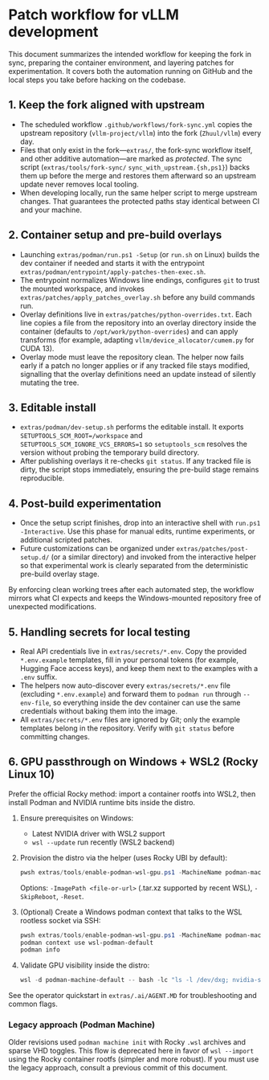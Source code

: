 # Patch workflow for vLLM development

This document summarizes the intended workflow for keeping the fork in sync, preparing the
container environment, and layering patches for experimentation. It covers both the automation
running on GitHub and the local steps you take before hacking on the codebase.

## 1. Keep the fork aligned with upstream

- The scheduled workflow `.github/workflows/fork-sync.yml` copies the upstream repository
  (`vllm-project/vllm`) into the fork (`Zhuul/vllm`) every day.
- Files that only exist in the fork—`extras/`, the fork-sync workflow itself, and other
  additive automation—are marked as *protected*. The sync script (`extras/tools/fork-sync/`
  `sync_with_upstream.{sh,ps1}`) backs them up before the merge and restores them afterward so
  an upstream update never removes local tooling.
- When developing locally, run the same helper script to merge upstream changes. That guarantees
  the protected paths stay identical between CI and your machine.

## 2. Container setup and pre-build overlays

- Launching `extras/podman/run.ps1 -Setup` (or `run.sh` on Linux) builds the dev container if
  needed and starts it with the entrypoint `extras/podman/entrypoint/apply-patches-then-exec.sh`.
- The entrypoint normalizes Windows line endings, configures `git` to trust the mounted
  workspace, and invokes `extras/patches/apply_patches_overlay.sh` before any build commands run.
- Overlay definitions live in `extras/patches/python-overrides.txt`. Each line copies a file from
  the repository into an overlay directory inside the container (defaults to
  `/opt/work/python-overrides`) and can apply transforms (for example, adapting
  `vllm/device_allocator/cumem.py` for CUDA 13).
- Overlay mode must leave the repository clean. The helper now fails early if a patch no longer
  applies or if any tracked file stays modified, signalling that the overlay definitions need an
  update instead of silently mutating the tree.

## 3. Editable install

- `extras/podman/dev-setup.sh` performs the editable install. It exports
  `SETUPTOOLS_SCM_ROOT=/workspace` and `SETUPTOOLS_SCM_IGNORE_VCS_ERRORS=1` so
  `setuptools_scm` resolves the version without probing the temporary build directory.
- After publishing overlays it re-checks `git status`. If any tracked file is dirty, the script
  stops immediately, ensuring the pre-build stage remains reproducible.

## 4. Post-build experimentation

- Once the setup script finishes, drop into an interactive shell with `run.ps1 -Interactive`.
  Use this phase for manual edits, runtime experiments, or additional scripted patches.
- Future customizations can be organized under `extras/patches/post-setup.d/` (or a similar
  directory) and invoked from the interactive helper so that experimental work is clearly
  separated from the deterministic pre-build overlay stage.

By enforcing clean working trees after each automated step, the workflow mirrors what CI expects
and keeps the Windows-mounted repository free of unexpected modifications.

## 5. Handling secrets for local testing

- Real API credentials live in `extras/secrets/*.env`. Copy the provided `*.env.example`
  templates, fill in your personal tokens (for example, Hugging Face access keys), and keep them
  next to the examples with a `.env` suffix.
- The helpers now auto-discover every `extras/secrets/*.env` file (excluding `*.env.example`) and
  forward them to `podman run` through `--env-file`, so everything inside the dev container can use
  the same credentials without baking them into the image.
- All `extras/secrets/*.env` files are ignored by Git; only the example templates belong in the
  repository. Verify with `git status` before committing changes.

## 6. GPU passthrough on Windows + WSL2 (Rocky Linux 10)

Prefer the official Rocky method: import a container rootfs into WSL2, then install Podman and NVIDIA runtime bits inside the distro.

1. Ensure prerequisites on Windows:
   - Latest NVIDIA driver with WSL2 support
   - `wsl --update` run recently (WSL2 backend)
2. Provision the distro via the helper (uses Rocky UBI by default):

   ```powershell
   pwsh extras/tools/enable-podman-wsl-gpu.ps1 -MachineName podman-machine-default -CacheRoot C:\vllm-cache
   ```

   Options: `-ImagePath <file-or-url>` (.tar.xz supported by recent WSL), `-SkipReboot`, `-Reset`.

3. (Optional) Create a Windows podman context that talks to the WSL rootless socket via SSH:

   ```powershell
   pwsh extras/tools/enable-podman-wsl-gpu.ps1 -MachineName podman-machine-default -CreatePodmanContext -PodmanContextName wsl-podman-default -SkipReboot
   podman context use wsl-podman-default
   podman info
   ```

4. Validate GPU visibility inside the distro:

   ```powershell
   wsl -d podman-machine-default -- bash -lc "ls -l /dev/dxg; nvidia-smi || true"
   ```

See the operator quickstart in `extras/.ai/AGENT.MD` for troubleshooting and common flags.

### Legacy approach (Podman Machine)

Older revisions used `podman machine init` with Rocky `.wsl` archives and sparse VHD toggles. This flow is deprecated here in favor of `wsl --import` using the Rocky container rootfs (simpler and more robust). If you must use the legacy approach, consult a previous commit of this document.
